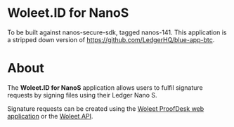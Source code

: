 # Woleet.ID for NanoS

To be built against nanos-secure-sdk, tagged nanos-141.
This application is a stripped down version of https://github.com/LedgerHQ/blue-app-btc.

# About

The **Woleet.ID for NanoS** application allows users to fulfil signature requests by signing files using their Ledger Nano S.

Signature requests can be created using the [Woleet ProofDesk web application](https://app.woleet.io) or the [Woleet API](https://api.woleet/io).
